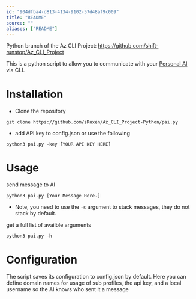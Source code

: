 ```yaml
---
id: "904dfba4-d813-4134-9102-57d48af9c009"
title: "README"
source: ""
aliases: ["README"]
---
```

Python branch of the Az CLI Project: https://github.com/shift-runstop/Az_CLI_Project

This is a python script to allow you to communicate with your [Personal AI](https://personal.ai) via CLI.

# Installation
* Clone the repository
```
git clone https://github.com/sRuxen/Az_CLI_Project-Python/pai.py
```
* add API key to config.json or use the following
```
python3 pai.py -key [YOUR API KEY HERE]
```

# Usage
send message to AI

```
python3 pai.py [Your Message Here.]
```

* Note, you need to use the ``-s`` argument to stack messages, they do not stack by default.

get a full list of availble arguments

```
python3 pai.py -h
```

# Configuration
The script saves its configuration to config.json by default.
Here you can define domain names for usage of sub profiles, the api key, and a local username so the AI knows who sent it a message


